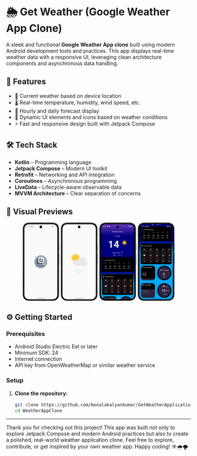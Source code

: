 # 🌦️ Get Weather (Google Weather App Clone)

A sleek and functional **Google Weather App clone** built using modern Android development tools and practices. This app displays real-time weather data with a responsive UI, leveraging clean architecture components and asynchronous data handling.

## 🚀 Features

- 📍 Current weather based on device location  
- 🌡️ Real-time temperature, humidity, wind speed, etc.  
- 📆 Hourly and daily forecast display  
- 🎨 Dynamic UI elements and icons based on weather conditions  
- ⚡ Fast and responsive design built with Jetpack Compose  

## 🛠️ Tech Stack

- **Kotlin** – Programming language  
- **Jetpack Compose** – Modern UI toolkit  
- **Retrofit** – Networking and API integration  
- **Coroutines** – Asynchronous programming  
- **LiveData** – Lifecycle-aware observable data  
- **MVVM Architecture** – Clear separation of concerns  


## 🎨 Visual Previews
<p align="center">
  <img src="https://github.com/bonalakalyankumar/GetWeatherApplication/blob/master/Screenshot_20250320_220445.png" width="20%" />
  <img src="https://github.com/bonalakalyankumar/GetWeatherApplication/blob/master/Screenshot_20250320_220528.png" width="20%" />
  <img src="https://github.com/bonalakalyankumar/GetWeatherApplication/blob/master/Screenshot_20250320_220605.png" width="20%" />
  <img src="https://github.com/bonalakalyankumar/GetWeatherApplication/blob/master/Screenshot_20250320_220623.png" width="20%" />
</p>

## ⚙️ Getting Started

### Prerequisites

- Android Studio Electric Eel or later  
- Minimum SDK: 24  
- Internet connection  
- API key from OpenWeatherMap or similar weather service

### Setup

1. **Clone the repository:**

   ```bash
   git clone https://github.com/bonalakalyankumar/GetWeatherApplication
   cd WeatherAppClone


---

Thank you for checking out this project!
This app was built not only to explore Jetpack Compose and modern Android practices but also to create a polished, real-world weather application clone.
Feel free to explore, contribute, or get inspired by your own weather app. Happy coding! ☀️🌧️🌪️


